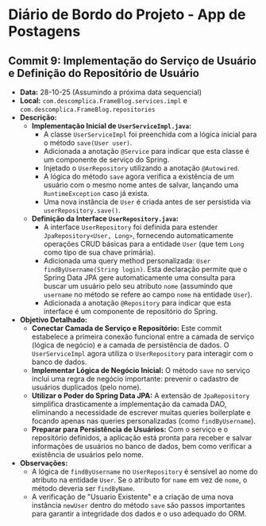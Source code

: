 # Diário de Bordo do Projeto - App de Postagens

## Commit 9: Implementação do Serviço de Usuário e Definição do Repositório de Usuário
- **Data:** 28-10-25 (Assumindo a próxima data sequencial)
- **Local:** `com.descomplica.FrameBlog.services.impl` e `com.descomplica.FrameBlog.repositories`
- **Descrição:**
    - **Implementação Inicial de `UserServiceImpl.java`:**
        - A classe `UserServiceImpl` foi preenchida com a lógica inicial para o método `save(User user)`.
        - Adicionada a anotação `@Service` para indicar que esta classe é um componente de serviço do Spring.
        - Injetado o `UserRepository` utilizando a anotação `@Autowired`.
        - A lógica do método `save` agora verifica a existência de um usuário com o mesmo nome antes de salvar, lançando uma `RuntimeException` caso já exista.
        - Uma nova instância de `User` é criada antes de ser persistida via `userRepository.save()`.
    - **Definição da Interface `UserRepository.java`:**
        - A interface `UserRepository` foi definida para estender `JpaRepository<User, Long>`, fornecendo automaticamente operações CRUD básicas para a entidade `User` (que tem `Long` como tipo de sua chave primária).
        - Adicionada uma query method personalizada: `User findByUsername(String login)`. Esta declaração permite que o Spring Data JPA gere automaticamente uma consulta para buscar um usuário pelo seu atributo `nome` (assumindo que `username` no método se refere ao campo `nome` na entidade `User`).
        - Adicionada a anotação `@Repository` para indicar que esta interface é um componente de repositório do Spring.
- **Objetivo Detalhado:**
    - **Conectar Camada de Serviço e Repositório:** Este commit estabelece a primeira conexão funcional entre a camada de serviço (lógica de negócio) e a camada de persistência de dados. O `UserServiceImpl` agora utiliza o `UserRepository` para interagir com o banco de dados.
    - **Implementar Lógica de Negócio Inicial:** O método `save` no serviço inclui uma regra de negócio importante: prevenir o cadastro de usuários duplicados (pelo nome).
    - **Utilizar o Poder do Spring Data JPA:** A extensão de `JpaRepository` simplifica drasticamente a implementação da camada DAO, eliminando a necessidade de escrever muitas queries boilerplate e focando apenas nas queries personalizadas (como `findByUsername`).
    - **Preparar para Persistência de Usuários:** Com o serviço e o repositório definidos, a aplicação está pronta para receber e salvar informações de usuários no banco de dados, bem como verificar a existência de usuários pelo nome.
- **Observações:**
    - A lógica de `findByUsername` no `UserRepository` é sensível ao nome do atributo na entidade `User`. Se o atributo for `name` em vez de `nome`, o método deveria ser `findByName`.
    - A verificação de "Usuario Existente" e a criação de uma nova instância `newUser` dentro do método `save` são passos importantes para garantir a integridade dos dados e o uso adequado do ORM.